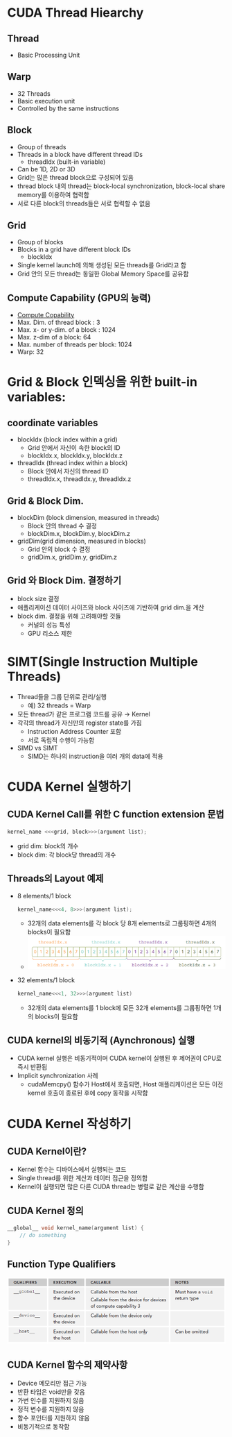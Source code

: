 # CUDA Thread Hiearchy
## Thread
* Basic Processing Unit
## Warp
* 32 Threads
* Basic execution unit
* Controlled by the same instructions
## Block
* Group of threads
* Threads in a block have different thread IDs
    + threadIdx (built-in variable)
* Can be 1D, 2D or 3D
* Grid는 많은 thread block으로 구성되어 있음
* thread block 내의 thread는 block-local synchronization, block-local share memory를 이용하여 협력함
* 서로 다른 block의 threads들은 서로 협력할 수 없음
## Grid
* Group of blocks
* Blocks in a grid have different block IDs
    + blockIdx
* Single kernel launch에 의해 생성된 모든 threads를 Grid라고 함
* Grid 안의 모든 thread는 동일한 Global Memory Space를 공유함
## Compute Capability (GPU의 능력)
* [Compute Copability](https://docs.nvidia.com/cuda/cuda-c-programming-guide/index.html#compute-capabilities)
* Max. Dim. of thread block : 3
* Max. x- or y-dim. of a block : 1024
* Max. z-dim of a block: 64
* Max. number of threads per block: 1024
* Warp: 32

# Grid & Block 인덱싱을 위한 built-in variables: 
## coordinate variables
* blockIdx (block index within a grid)
    * Grid 안에서 자신이 속한 block의 ID
    * blockIdx.x, blockIdx.y, blockIdx.z
* threadIdx (thread index within a block)
    * Block 안에서 자신의 thread ID
    * threadIdx.x, threadIdx.y, threadIdx.z
## Grid & Block Dim.
* blockDim (block dimension, measured in threads)
    * Block 안의 thread 수 결정
    * blockDim.x, blockDim.y, blockDim.z
* gridDim(grid dimension, measured in blocks)
    * Grid 안의 block 수 결정
    * gridDim.x, gridDim.y, gridDim.z

## Grid 와 Block Dim. 결정하기
* block size 결정
* 애플리케이션 데이터 사이즈와 block 사이즈에 기반하여 grid dim.을 계산
* block dim. 결정을 위해 고려해야할 것들
    * 커널의 성능 특성
    * GPU 리소스 제한

# SIMT(Single Instruction Multiple Threads)
* Thread들을 그룹 단위로 관리/실행
    * 예) 32 threads = Warp
* 모든 thread가 같은 프로그램 코드를 공유 → Kernel
* 각각의 thread가 자신만의 register state를 가짐
    * Instruction Address Counter 포함
    * 서로 독립적 수행이 가능함
* SIMD vs SIMT
    * SIMD는 하나의 instruction을 여러 개의 data에 적용

# CUDA Kernel 실행하기
## CUDA Kernel Call를 위한 C function extension 문법
```C++
kernel_name <<<grid, block>>>(argument list);

```
* grid dim: block의 개수
* block dim: 각 block당 thread의 개수

## Threads의 Layout 예제
* 8 elements/1 block
    ```C++
    kernel_name<<<4, 8>>>(argument list);
    ```
    * 32개의 data elements를 각 block 당 8개 elements로 그룹핑하면 4개의 blocks이 필요함
    * ![threadIdx_blockIdx](https://github.com/DaewooKim/cuda/blob/main/ch1/pics/threadIdx_blockIdx.PNG?raw=true)

* 32 elements/1 block
    ```C++
    kernel_name<<<1, 32>>>(argument list)
    ```
    * 32개의 data elements를 1 block에 모든 32개 elements를 그룹핑하면 1개의 blocks이 필요함

## CUDA kernel의 비동기적 (Aynchronous) 실행
* CUDA kernel 실행은 비동기적이며 CUDA kernel이 실행된 후 제어권이 CPU로 즉시 반환됨
* Implicit synchronization 사례
    * cudaMemcpy() 함수가 Host에서 호출되면, Host 애플리케이션은 모든 이전 kernel 호출이 종료된 후에 copy 동작을 시작함


# CUDA Kernel 작성하기
## CUDA Kernel이란?
* Kernel 함수는 디바이스에서 실행되는 코드
* Single thread를 위한 계산과 데이터 접근을 정의함
* Kernel이 실행되면 많은 다른 CUDA thread는 병렬로 같은 계산을 수행함

## CUDA Kernel 정의
```C++
__global__ void kernel_name(argument list) {
    // do something
}
```

## Function Type Qualifiers
![function_type_qualifiers](
https://github.com/DaewooKim/cuda/blob/main/ch1/pics/function_type_qualifiers.PNG?raw=true)

## CUDA Kernel 함수의 제약사항
* Device 메모리만 접근 가능
* 반환 타입은 void만을 갖음
* 가변 인수를 지원하지 않음
* 정적 변수를 지원하지 않음
* 함수 포인터를 지원하지 않음
* 비동기적으로 동작함 

